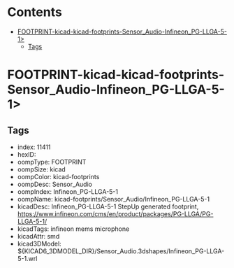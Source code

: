 



Contents
========

* [FOOTPRINT-kicad-kicad-footprints-Sensor_Audio-Infineon_PG-LLGA-5-1>](#footprint-kicad-kicad-footprints-sensor_audio-infineon_pg-llga-5-1)
	* [Tags](#tags)

# FOOTPRINT-kicad-kicad-footprints-Sensor_Audio-Infineon_PG-LLGA-5-1>

## Tags

- index: 11411
- hexID: 
- oompType: FOOTPRINT
- oompSize: kicad
- oompColor: kicad-footprints
- oompDesc: Sensor_Audio
- oompIndex: Infineon_PG-LLGA-5-1
- oompName: kicad-footprints/Sensor_Audio/Infineon_PG-LLGA-5-1
- kicadDesc: Infineon_PG-LLGA-5-1 StepUp generated footprint, https://www.infineon.com/cms/en/product/packages/PG-LLGA/PG-LLGA-5-1/
- kicadTags: infineon mems microphone
- kicadAttr: smd
- kicad3DModel: ${KICAD6_3DMODEL_DIR}/Sensor_Audio.3dshapes/Infineon_PG-LLGA-5-1.wrl
